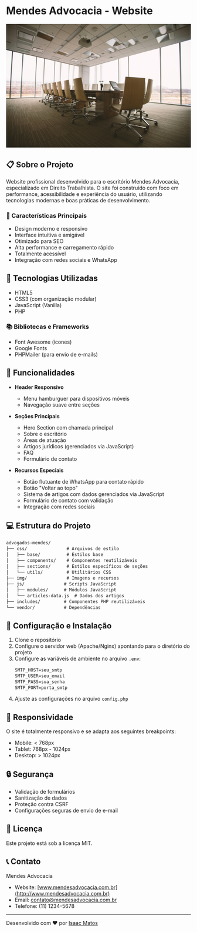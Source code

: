 # Mendes Advocacia - Website

![Mendes Advocacia](img/hero-bg.jpg)

## 📋 Sobre o Projeto

Website profissional desenvolvido para o escritório Mendes Advocacia, especializado em Direito Trabalhista. O site foi construído com foco em performance, acessibilidade e experiência do usuário, utilizando tecnologias modernas e boas práticas de desenvolvimento.

### 🌟 Características Principais

- Design moderno e responsivo
- Interface intuitiva e amigável
- Otimizado para SEO
- Alta performance e carregamento rápido
- Totalmente acessível
- Integração com redes sociais e WhatsApp

## 🚀 Tecnologias Utilizadas

- HTML5
- CSS3 (com organização modular)
- JavaScript (Vanilla)
- PHP

### 📚 Bibliotecas e Frameworks

- Font Awesome (ícones)
- Google Fonts
- PHPMailer (para envio de e-mails)

## 🎯 Funcionalidades

- **Header Responsivo**
  - Menu hamburguer para dispositivos móveis
  - Navegação suave entre seções

- **Seções Principais**
  - Hero Section com chamada principal
  - Sobre o escritório
  - Áreas de atuação
  - Artigos jurídicos (gerenciados via JavaScript)
  - FAQ
  - Formulário de contato

- **Recursos Especiais**
  - Botão flutuante de WhatsApp para contato rápido
  - Botão "Voltar ao topo"
  - Sistema de artigos com dados gerenciados via JavaScript
  - Formulário de contato com validação
  - Integração com redes sociais

## 💻 Estrutura do Projeto

```
advogados-mendes/
├── css/               # Arquivos de estilo
│   ├── base/          # Estilos base
│   ├── components/    # Componentes reutilizáveis
│   ├── sections/      # Estilos específicos de seções
│   └── utils/         # Utilitários CSS
├── img/               # Imagens e recursos
├── js/               # Scripts JavaScript
│   ├── modules/      # Módulos JavaScript
│   └── articles-data.js  # Dados dos artigos
├── includes/         # Componentes PHP reutilizáveis
└── vendor/           # Dependências
```

## 🔧 Configuração e Instalação

1. Clone o repositório
2. Configure o servidor web (Apache/Nginx) apontando para o diretório do projeto
3. Configure as variáveis de ambiente no arquivo `.env`:
   ```env
   SMTP_HOST=seu_smtp
   SMTP_USER=seu_email
   SMTP_PASS=sua_senha
   SMTP_PORT=porta_smtp
   ```
4. Ajuste as configurações no arquivo `config.php`

## 📱 Responsividade

O site é totalmente responsivo e se adapta aos seguintes breakpoints:
- Mobile: < 768px
- Tablet: 768px - 1024px
- Desktop: > 1024px

## 🔒 Segurança

- Validação de formulários
- Sanitização de dados
- Proteção contra CSRF
- Configurações seguras de envio de e-mail

## 📄 Licença

Este projeto está sob a licença MIT.

## 📞 Contato

Mendes Advocacia
- Website: [www.mendesadvocacia.com.br](http://www.mendesadvocacia.com.br)
- Email: contato@mendesadvocacia.com.br
- Telefone: (11) 1234-5678

---
Desenvolvido com ❤️ por [Isaac Matos](https://github.com/oberyn-m)